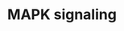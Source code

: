---
annotations:
- id: PW:0000007
  parent: signaling pathway
  type: Pathway Ontology
  value: mitogen activated protein kinase signaling pathway
- id: PW:0000007
  parent: signaling pathway
  type: Pathway Ontology
  value: mitogen activated protein kinase signaling pathway
authors:
- S.Burel
- MaintBot
- Khanspers
- Bingo
- MartijnVanIersel
- AlexanderPico
- Ddigles
- Mkutmon
- Zari
- DeSl
- Egonw
- Eweitz
citedin:
- link: PMC8407676
  title: Transcriptome Signature of Immune Cells Post Reovirus Treatment in KRAS Mutated
    Colorectal Cancer (2021)
- link: PMC7249325
  title: Adverse outcome pathways as a tool for the design of testing strategies to
    support the safety assessment of emerging advanced materials at the nanoscale
    (2020)
- link: PMC5016863
  title: RNA-Seq analysis of seasonal and individual variation in blood transcriptomes
    of healthy managed bottlenose dolphins (2016)
- link: PMC9614744
  title: Shared mechanisms and crosstalk of COVID-19 and osteoporosis via vitamin
    D (2022)
- link: PMC9599233
  title: Next-Generation Sequencing Comparative Analysis of DNA Mutations between
    Blood-Derived Extracellular Vesicles and Matched Cancer Tissue in Patients with
    Grade 4 Glioblastoma (2022)
- link: 10.1038/s41467-024-47085-y
  title: A patient-based iPSC-derived hepatocyte model of alcohol-associated cirrhosis
    reveals bioenergetic insights into disease pathogenesis (2024)
- link: 10.1093/toxsci/kfx252
  title: A Data Fusion Pipeline for Generating and Enriching Adverse Outcome Pathway
    Descriptions
- link: 10.1016/j.tiv.2016.03.009
  title: MicroRNAs as potential biomarkers for doxorubicin-induced cardiotoxicity
- link: 10.1186/s40001-024-01951-z
  title: 'Non-dialyzable uremic toxins and renal tubular cell damage in CKD patients:
    a systems biology approach (2024)'
- link: 10.3390/ijms25115731
  title: Longitudinal Neuropathological Consequences of Extracranial Radiation Therapy
    in Mice (2024)
communities:
- CPTAC
- PancCanNet
description: 'The mitogen-activated protein kinase (MAPK) cascade is a highly conserved
  module that is involved in various cellular functions, including cell proliferation,
  differentiation and migration. Mammals express at least four distinctly regulated
  groups of MAPKs, extracellular signal-related kinases (ERK)-1/2, Jun amino-terminal
  kinases (JNK1/2/3), p38 proteins (p38alpha/beta/gamma/delta) and ERK5, that are
  activated by specific MAPKKs: MEK1/2 for ERK1/2, MKK3/6 for the p38, MKK4/7 (JNKK1/2)
  for the JNKs, and MEK5 for ERK5. Each MAPKK, however, can be activated by more than
  one MAPKKK, increasing the complexity and diversity of MAPK signalling. Presumably
  each MAPKKK confers responsiveness to distinct stimuli. For example, activation
  of ERK1/2 by growth factors depends on the MAPKKK c-Raf, but other MAPKKKs may activate
  ERK1/2 in response to pro-inflammatory stimuli.  Description reference: KEGG http://www.genome.jp/dbget-bin/www_bget?pathway:map04010  Proteins
  on this pathway have targeted assays available via the [https://assays.cancer.gov/available_assays?wp_id=WP382
  CPTAC Assay Portal]'
last-edited: 2024-05-22
ndex: 80f62c23-8b60-11eb-9e72-0ac135e8bacf
organisms:
- Homo sapiens
redirect_from:
- /index.php/Pathway:WP382
- /instance/WP382
- /instance/WP382_r129673
revision: r129673
schema-jsonld:
- '@context': https://schema.org/
  '@id': https://wikipathways.github.io/pathways/WP382.html
  '@type': Dataset
  creator:
    '@type': Organization
    name: WikiPathways
  description: 'The mitogen-activated protein kinase (MAPK) cascade is a highly conserved
    module that is involved in various cellular functions, including cell proliferation,
    differentiation and migration. Mammals express at least four distinctly regulated
    groups of MAPKs, extracellular signal-related kinases (ERK)-1/2, Jun amino-terminal
    kinases (JNK1/2/3), p38 proteins (p38alpha/beta/gamma/delta) and ERK5, that are
    activated by specific MAPKKs: MEK1/2 for ERK1/2, MKK3/6 for the p38, MKK4/7 (JNKK1/2)
    for the JNKs, and MEK5 for ERK5. Each MAPKK, however, can be activated by more
    than one MAPKKK, increasing the complexity and diversity of MAPK signalling. Presumably
    each MAPKKK confers responsiveness to distinct stimuli. For example, activation
    of ERK1/2 by growth factors depends on the MAPKKK c-Raf, but other MAPKKKs may
    activate ERK1/2 in response to pro-inflammatory stimuli.  Description reference:
    KEGG http://www.genome.jp/dbget-bin/www_bget?pathway:map04010  Proteins on this
    pathway have targeted assays available via the [https://assays.cancer.gov/available_assays?wp_id=WP382
    CPTAC Assay Portal]'
  keywords:
  - AKT1
  - AKT2
  - AKT3
  - ARAF
  - ARRB1
  - ARRB2
  - ATF2
  - ATF4
  - BDNF
  - BRAF
  - CACNA1A
  - CACNA1B
  - CACNA1C
  - CACNA1D
  - CACNA1E
  - CACNA1F
  - CACNA1G
  - CACNA1H
  - CACNA1I
  - CACNA1S
  - CACNA2D1
  - CACNA2D2
  - CACNA2D3
  - CACNA2D4
  - CACNB1
  - CACNB2
  - CACNB3
  - CACNB4
  - CACNG1
  - CACNG2
  - CACNG3
  - CACNG4
  - CACNG5
  - CACNG6
  - CACNG7
  - CACNG8
  - CASP3
  - CD14
  - CDC25B
  - CDC42
  - CHUK
  - CRK
  - CRKL
  - Ca2+
  - DAG
  - DAXX
  - DDIT3
  - DUSP1
  - DUSP10
  - DUSP16
  - DUSP2
  - DUSP3
  - DUSP4
  - DUSP6
  - DUSP7
  - DUSP8
  - DUSP9
  - ECSIT
  - EGF
  - EGFR
  - ELK1
  - ELK4
  - FAS
  - FASLG
  - FGF1
  - FGF10
  - FGF11
  - FGF12
  - FGF13
  - FGF14
  - FGF16
  - FGF17
  - FGF18
  - FGF19
  - FGF2
  - FGF20
  - FGF21
  - FGF22
  - FGF23
  - FGF3
  - FGF4
  - FGF5
  - FGF6
  - FGF7
  - FGF8
  - FGF9
  - FGFR1
  - FGFR2
  - FGFR3
  - FGFR4
  - FLNA
  - FLNB
  - FLNC
  - FOS
  - GADD45A
  - GNA12
  - GNG12
  - GRB2
  - HRAS
  - HSPA1A
  - HSPA1B
  - HSPA1L
  - HSPA2
  - HSPA6
  - HSPA8
  - HSPB1
  - IKBKB
  - IKBKG
  - IL1A
  - IL1B
  - IL1R1
  - IL1R2
  - IP3
  - JUN
  - JUND
  - KRAS
  - LPS
  - LRRK2
  - MAP2K1
  - MAP2K2
  - MAP2K3
  - MAP2K4
  - MAP2K5
  - MAP2K6
  - MAP2K7
  - MAP3K1
  - MAP3K11
  - MAP3K12
  - MAP3K13
  - MAP3K14
  - MAP3K2
  - MAP3K4
  - MAP3K5
  - MAP3K6
  - MAP3K7
  - MAP3K8
  - MAP4K1
  - MAP4K2
  - MAP4K3
  - MAP4K4
  - MAPK1
  - MAPK10
  - MAPK11
  - MAPK12
  - MAPK13
  - MAPK14
  - MAPK3
  - MAPK7
  - MAPK8
  - MAPK8IP1
  - MAPK8IP2
  - MAPK8IP3
  - MAPK9
  - MAPKAPK2
  - MAPKAPK3
  - MAPKAPK5
  - MAPT
  - MAX
  - MEF2C
  - MKNK1
  - MKNK2
  - MP1
  - MRAS
  - MYC
  - NF1
  - NFATC1
  - NFATC3
  - NFKB1
  - NFKB2
  - NGF
  - NLK
  - NR4A1
  - NRAS
  - NTF3
  - NTF4
  - NTRK1
  - NTRK2
  - PAK1
  - PAK2
  - PDGFA
  - PDGFB
  - PDGFRB
  - PLA2G4A
  - PLA2G4B
  - PLA2G4C
  - PLA2G4D
  - PLA2G4E
  - PLA2G4F
  - PPM1A
  - PPM1B
  - PPP3CA
  - PPP3CB
  - PPP3CC
  - PPP3R1
  - PPP3R2
  - PPP5C
  - PPP5D1
  - PRKACA
  - PRKACB
  - PRKACG
  - PRKCA
  - PRKCD
  - PRKCG
  - PTPN5
  - PTPN7
  - PTPRR
  - RAC1
  - RAC2
  - RAC3
  - RAF1
  - RAP1A
  - RAP1B
  - RAPGEF2
  - RASA1
  - RASA2
  - RASGRF1
  - RASGRF2
  - RASGRP1
  - RASGRP2
  - RASGRP3
  - RASGRP4
  - RELA
  - RELB
  - RPS6KA3
  - RPS6KA4
  - RPS6KA5
  - RRAS
  - RRAS2
  - SOS1
  - SOS2
  - SRF
  - STK3
  - STK4
  - STMN1
  - TAB1
  - TAB2
  - TAOK1
  - TAOK2
  - TAOK3
  - TGFB1
  - TGFB2
  - TGFB3
  - TGFBR1
  - TGFBR2
  - TNF
  - TNFRSF1A
  - TP53
  - TRAF2
  - TRAF6
  - ZAK
  - cAMP
  license: CC0
  name: MAPK signaling
seo: CreativeWork
title: MAPK signaling
wpid: WP382
---